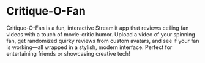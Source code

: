 # Critique-O-Fan
Critique-O-Fan is a fun, interactive Streamlit app that reviews ceiling fan videos with a touch of movie-critic humor. Upload a video of your spinning fan, get randomized quirky reviews from custom avatars, and see if your fan is working—all wrapped in a stylish, modern interface. Perfect for entertaining friends or showcasing creative tech!
